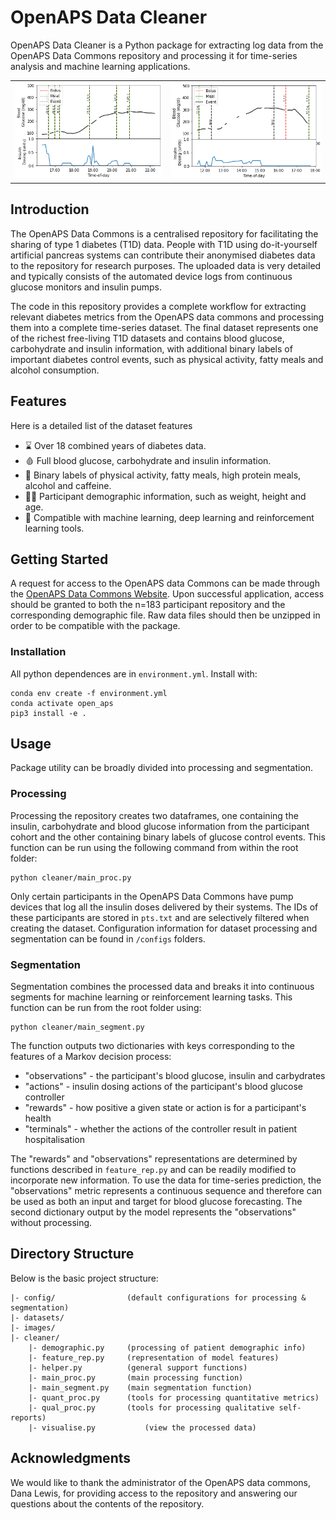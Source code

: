 # OpenAPS Data Cleaner

OpenAPS Data Cleaner is a Python package for extracting log data from the OpenAPS Data Commons repository and processing it for time-series analysis and machine learning applications.

<table>
  <tr>
    <td><img src="./images/Example_1.png" alt="Example blood glucose trajectory 1" width="100%"></td>
    <td><img src="./images/Example_2.png" alt="Example blood glucose trajectory 2" width="100%"></td>
  </tr>
</table>

## Introduction

The OpenAPS Data Commons is a centralised repository for facilitating the sharing of type 1 diabetes (T1D) data. People with T1D using do-it-yourself artificial pancreas systems can contribute their anonymised diabetes data to the repository for research purposes. The uploaded data is very detailed and typically consists of the automated device logs from continuous glucose monitors and insulin pumps. 

The code in this repository provides a complete workflow for extracting relevant diabetes metrics from the OpenAPS data commons and processing them into a complete time-series dataset. The final dataset represents one of the richest free-living T1D datasets and contains blood glucose, carbohydrate and insulin information, with additional binary labels of important diabetes control events, such as physical activity, fatty meals and alcohol consumption.     

## Features

Here is a detailed list of the dataset features

- :hourglass: Over 18 combined years of diabetes data.
- :drop_of_blood: Full blood glucose, carbohydrate and insulin information.
- :runner: Binary labels of physical activity, fatty meals, high protein meals, alcohol and caffeine.
- :white_haired_man: Participant demographic information, such as weight, height and age. 
- :toolbox: Compatible with machine learning, deep learning and reinforcement learning tools. 

## Getting Started

A request for access to the OpenAPS data Commons can be made through the [OpenAPS Data Commons Website](https://openaps.org/outcomes/data-commons/). Upon successful application, access should be granted to both the n=183 participant repository and the corresponding demographic file. Raw data files should then be unzipped in order to be compatible with the package.

### Installation

All python dependences are in ```environment.yml```. Install with:

```
conda env create -f environment.yml 
conda activate open_aps
pip3 install -e .
```

## Usage

Package utility can be broadly divided into processing and segmentation.

### Processing

Processing the repository creates two dataframes, one containing the insulin, carbohydrate and blood glucose information from the participant cohort and the other containing binary labels of glucose control events. This function can be run using the following command from within the root folder:
```
python cleaner/main_proc.py
```

Only certain participants in the OpenAPS Data Commons have pump devices that log all the insulin doses delivered by their systems. The IDs of these participants are stored in ```pts.txt``` and are selectively filtered when creating the dataset. Configuration information for dataset processing and segmentation can be found in ```/configs``` folders.


### Segmentation

Segmentation combines the processed data and breaks it into continuous segments for machine learning or reinforcement learning tasks. This function can be run from the root folder using:
```
python cleaner/main_segment.py
```

The function outputs two dictionaries with keys corresponding to the features of a Markov decision process:
- "observations" - the participant's blood glucose, insulin and carbydrates
- "actions" - insulin dosing actions of the participant's blood glucose controller
- "rewards" - how positive a given state or action is for a participant's health
- "terminals" - whether the actions of the controller result in patient hospitalisation

The "rewards" and "observations" representations are determined by functions described in ```feature_rep.py``` and can be readily modified to incorporate new information. To use the data for time-series prediction, the "observations" metric represents a continuous sequence and therefore can be used as both an input and target for blood glucose forecasting. The second dictionary output by the model represents the "observations" without processing.

## Directory Structure

Below is the basic project structure:

```
|- config/                (default configurations for processing & segmentation)
|- datasets/    
|- images/          
|- cleaner/ 
	|- demographic.py	  (processing of patient demographic info)
	|- feature_rep.py	  (representation of model features)
	|- helper.py		  (general support functions)
	|- main_proc.py		  (main processing function)
	|- main_segment.py	  (main segmentation function)
	|- quant_proc.py	  (tools for processing quantitative metrics)
	|- qual_proc.py		  (tools for processing qualitative self-reports)
	|- visualise.py           (view the processed data)
```

## Acknowledgments

We would like to thank the administrator of the OpenAPS data commons, Dana Lewis, for providing access to the repository and answering our questions about the contents of the repository. 